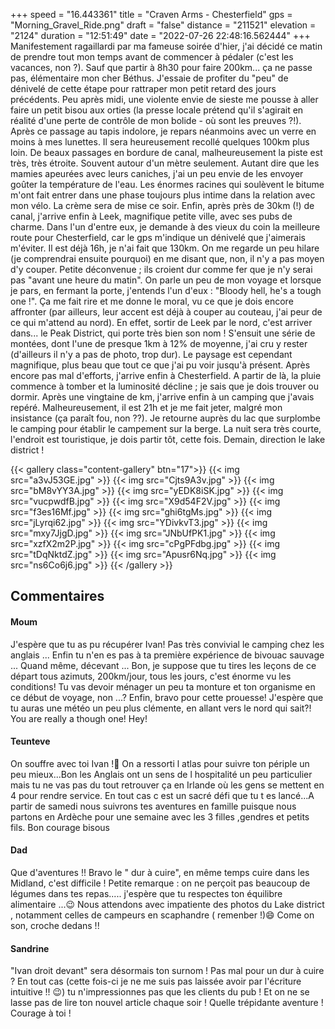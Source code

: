 +++
speed = "16.443361"
title = "Craven Arms - Chesterfield"
gps = "Morning_Gravel_Ride.png"
draft = "false"
distance = "211521"
elevation = "2124"
duration = "12:51:49"
date = "2022-07-26 22:48:16.562444"
+++
Manifestement ragaillardi par ma fameuse soirée d'hier, j'ai décidé ce matin de prendre tout mon temps avant de commencer à pédaler (c'est les vacances, non ?). Sauf que partir à 8h30 pour faire 200km... ça ne passe pas, élémentaire mon cher Béthus. 
J'essaie de profiter du "peu" de dénivelé de cette étape pour rattraper mon petit retard des jours précédents.
Peu après midi, une violente envie de sieste me pousse à aller faire un petit bisou aux orties (la presse locale prétend qu'il s'agirait en réalité d'une perte de contrôle de mon bolide - où sont les preuves ?!). Après ce passage au tapis indolore, je repars néanmoins avec un verre en moins à mes lunettes. Il sera heureusement recollé quelques 100km plus loin. De beaux passages en bordure de canal, malheureusement la piste est très, très étroite. Souvent autour d'un mètre seulement. Autant dire que les mamies apeurées avec leurs caniches, j'ai un peu envie de les envoyer goûter la température de l'eau.
Les énormes racines qui soulèvent le bitume m'ont fait entrer dans une phase toujours plus intime dans la relation avec mon vélo. La crème sera de mise ce soir.
Enfin, après près de 30km (!) de canal, j'arrive enfin à Leek, magnifique petite ville, avec ses pubs de charme. Dans l'un d'entre eux, je demande à des vieux du coin la meilleure route pour Chesterfield, car le gps m'indique un dénivelé que j'aimerais m'éviter. Il est déjà 16h, je n'ai fait que 130km. On me regarde un peu hilare (je comprendrai ensuite pourquoi) en me disant que, non, il n'y a pas moyen d'y couper. Petite déconvenue ; ils croient dur comme fer que je n'y serai pas "avant une heure du matin".
On parle un peu de mon voyage et lorsque je pars, en fermant la porte, j'entends l'un d'eux : "Bloody hell, he's a tough one !". Ça me fait rire et me donne le moral, vu ce que je dois encore affronter (par ailleurs, leur accent est déjà à couper au couteau, j'ai peur de ce qui m'attend au nord).
En effet, sortir de Leek par le nord, c'est arriver dans... le Peak District, qui porte très bien son nom ! S'ensuit une série de montées, dont l'une de presque 1km à 12% de moyenne, j'ai cru y rester (d'ailleurs il n'y a pas de photo, trop dur).
Le paysage est cependant magnifique, plus beau que tout ce que j'ai pu voir jusqu'à présent. Après encore pas mal d'efforts, j'arrive enfin à Chesterfield. A partir de là, la pluie commence à tomber et la luminosité décline ; je sais que je dois trouver ou dormir.
Après une vingtaine de km, j'arrive enfin à un camping que j'avais repéré. Malheureusement, il est 21h et je me fait jeter, malgré mon insistance (ça paraît fou, non ??).
Je retourne auprès du lac que surplombe le camping pour établir le campement sur la berge. La nuit sera très courte, l'endroit est touristique, je dois partir tôt, cette fois.
Demain, direction le lake district ! 

{{< gallery class="content-gallery" btn="17">}}
{{< img src="a3vJ53GE.jpg" >}}
{{< img src="Cjts9A3v.jpg" >}}
{{< img src="bM8vYY3A.jpg" >}}
{{< img src="yEDK8iSK.jpg" >}}
{{< img src="vucpwdfB.jpg" >}}
{{< img src="X9d54F2V.jpg" >}}
{{< img src="f3es16Mf.jpg" >}}
{{< img src="ghi6tgMs.jpg" >}}
{{< img src="jLyrqi62.jpg" >}}
{{< img src="YDivkvT3.jpg" >}}
{{< img src="mxy7JjgD.jpg" >}}
{{< img src="JNbUfPK1.jpg" >}}
{{< img src="xzfX2m2P.jpg" >}}
{{< img src="cPgPFdbg.jpg" >}}
{{< img src="tDqNktdZ.jpg" >}}
{{< img src="Apusr6Nq.jpg" >}}
{{< img src="ns6Co6j6.jpg" >}}
{{< /gallery >}}

## Commentaires
#### Moum
J'espère que tu as pu récupérer Ivan! Pas très convivial le camping chez les anglais ... Enfin tu n'en es pas à ta première expérience de bivouac sauvage ... Quand même, décevant ... Bon, je suppose que tu tires les leçons de ce départ tous azimuts, 200km/jour, tous les jours, c'est énorme vu les conditions! Tu vas devoir ménager un peu ta monture et ton organisme en ce début de voyage, non ...? Enfin, bravo pour cette prouesse! J'espère que tu auras une météo un peu plus clémente, en allant vers le nord qui sait?!     
 You are really a though one! Hey!
#### Teunteve
On souffre avec toi Ivan !🤣 On a ressorti l atlas pour suivre ton périple un peu mieux...Bon les Anglais ont un sens de l hospitalité un peu particulier mais tu ne vas pas du tout retrouver ça en Irlande où  les gens se mettent en 4 pour rendre service. 
En tout cas c est un sacré défi que tu t es lancé...A partir de samedi  nous suivrons tes aventures en famille puisque nous partons en Ardèche pour une semaine avec les 3 filles ,gendres et petits fils.
Bon courage  bisous
#### Dad
Que d'aventures !!
Bravo le " dur à cuire", en même temps cuire dans les Midland, c'est difficile !
Petite remarque : on ne perçoit pas beaucoup de légumes dans tes repas..... j'espère que tu respectes ton équilibre alimentaire ...😉
Nous attendons avec impatiente des photos du Lake district , notamment celles de campeurs en scaphandre ( remenber !)😄
Come on son, croche dedans !!
#### Sandrine
"Ivan droit devant" sera désormais ton surnom ! Pas mal pour un dur à cuire ? En tout cas (cette fois-ci je ne me suis pas laissée avoir par l'écriture intuitive !! 😉) tu n'impressionnes pas que les clients du pub ! Et on ne se lasse pas de lire ton nouvel article chaque soir  ! Quelle trépidante aventure !
Courage à toi !
